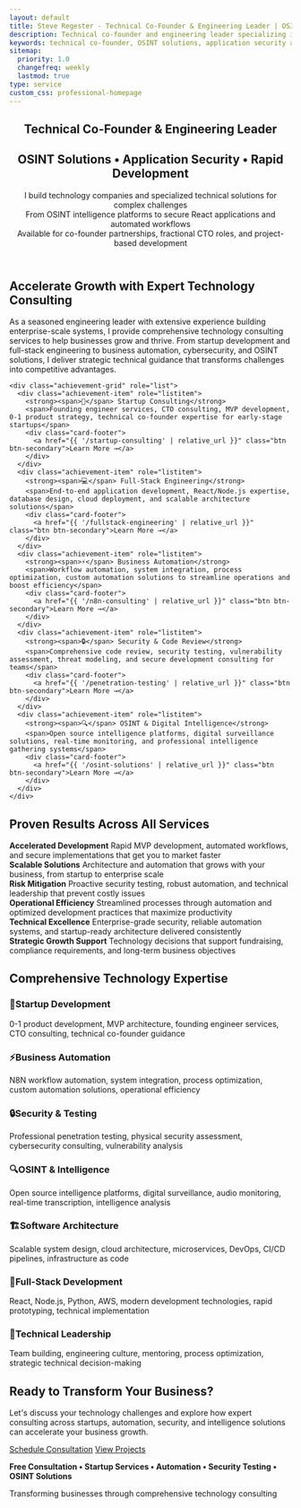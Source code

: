 ```yaml
---
layout: default
title: Steve Regester - Technical Co-Founder & Engineering Leader | OSINT, Security, React Development
description: Technical co-founder and engineering leader specializing in OSINT solutions, application security, and rapid React development. Proven track record building and scaling technology companies from idea to revenue.
keywords: technical co-founder, OSINT solutions, application security assessment, React Node.js development, N8N automation, digital intelligence, founding engineer services
sitemap:
  priority: 1.0
  changefreq: weekly
  lastmod: true
type: service
custom_css: professional-homepage
---
```


<link rel="stylesheet" href="{{ '/assets/css/professional-homepage.css' | relative_url }}">

<div class="professional-homepage">

<!-- Professional Hero Section -->
<section class="fullwidth-section hero-section">
  <div class="section-container">
    <header class="hero" role="banner">
      <h1 class="hero-name">Technical Co-Founder & Engineering Leader</h1>
      <h2 class="hero-title">OSINT Solutions • Application Security • Rapid Development</h2>
      <p class="hero-subtitle">
        I build technology companies and specialized technical solutions for complex challenges<br>
        From OSINT intelligence platforms to secure React applications and automated workflows<br>
        <span class="subtitle-location">Available for co-founder partnerships, fractional CTO roles, and project-based development</span>
      </p>
    </header>
  </div>
</section>

<!-- Value Proposition -->
<section class="fullwidth-section about-section">
  <div class="section-container">
    <h2 class="section-title">Accelerate Growth with Expert Technology Consulting</h2>
    <p class="section-subtitle">
      As a seasoned engineering leader with extensive experience building enterprise-scale systems, I provide comprehensive technology consulting services to help businesses grow and thrive. From startup development and full-stack engineering to business automation, cybersecurity, and OSINT solutions, I deliver strategic technical guidance that transforms challenges into competitive advantages.
    </p>
    
    <div class="achievement-grid" role="list">
      <div class="achievement-item" role="listitem">
        <strong><span>🚀</span> Startup Consulting</strong>
        <span>Founding engineer services, CTO consulting, MVP development, 0-1 product strategy, technical co-founder expertise for early-stage startups</span>
        <div class="card-footer">
          <a href="{{ '/startup-consulting' | relative_url }}" class="btn btn-secondary">Learn More →</a>
        </div>
      </div>
      <div class="achievement-item" role="listitem">
        <strong><span>💻</span> Full-Stack Engineering</strong>
        <span>End-to-end application development, React/Node.js expertise, database design, cloud deployment, and scalable architecture solutions</span>
        <div class="card-footer">
          <a href="{{ '/fullstack-engineering' | relative_url }}" class="btn btn-secondary">Learn More →</a>
        </div>
      </div>
      <div class="achievement-item" role="listitem">
        <strong><span>⚡</span> Business Automation</strong>
        <span>Workflow automation, system integration, process optimization, custom automation solutions to streamline operations and boost efficiency</span>
        <div class="card-footer">
          <a href="{{ '/n8n-consulting' | relative_url }}" class="btn btn-secondary">Learn More →</a>
        </div>
      </div>
      <div class="achievement-item" role="listitem">
        <strong><span>🔒</span> Security & Code Review</strong>
        <span>Comprehensive code review, security testing, vulnerability assessment, threat modeling, and secure development consulting for teams</span>
        <div class="card-footer">
          <a href="{{ '/penetration-testing' | relative_url }}" class="btn btn-secondary">Learn More →</a>
        </div>
      </div>
      <div class="achievement-item" role="listitem">
        <strong><span>🔍</span> OSINT & Digital Intelligence</strong>
        <span>Open source intelligence platforms, digital surveillance solutions, real-time monitoring, and professional intelligence gathering systems</span>
        <div class="card-footer">
          <a href="{{ '/osint-solutions' | relative_url }}" class="btn btn-secondary">Learn More →</a>
        </div>
      </div>
    </div>
  </div>
</section>

<!-- Results Section -->
<section class="fullwidth-section achievements-section">
  <div class="section-container">
    <h2 class="section-title">Proven Results Across All Services</h2>
    <div class="achievement-grid" role="list">
      <div class="achievement-item" role="listitem">
        <strong>Accelerated Development</strong>
        <span>Rapid MVP development, automated workflows, and secure implementations that get you to market faster</span>
      </div>
      <div class="achievement-item" role="listitem">
        <strong>Scalable Solutions</strong>
        <span>Architecture and automation that grows with your business, from startup to enterprise scale</span>
      </div>
      <div class="achievement-item" role="listitem">
        <strong>Risk Mitigation</strong>
        <span>Proactive security testing, robust automation, and technical leadership that prevent costly issues</span>
      </div>
      <div class="achievement-item" role="listitem">
        <strong>Operational Efficiency</strong>
        <span>Streamlined processes through automation and optimized development practices that maximize productivity</span>
      </div>
      <div class="achievement-item" role="listitem">
        <strong>Technical Excellence</strong>
        <span>Enterprise-grade security, reliable automation systems, and startup-ready architecture delivered consistently</span>
      </div>
      <div class="achievement-item" role="listitem">
        <strong>Strategic Growth Support</strong>
        <span>Technology decisions that support fundraising, compliance requirements, and long-term business objectives</span>
      </div>
    </div>
  </div>
</section>

<!-- Expertise Section -->
<section class="fullwidth-section skills-section">
  <div class="section-container">
    <h2 class="section-title">Comprehensive Technology Expertise</h2>
    <div class="skills-grid" role="list">
      <div class="skill-category" role="listitem">
        <h3><span>🎯</span>Startup Development</h3>
        <p>0-1 product development, MVP architecture, founding engineer services, CTO consulting, technical co-founder guidance</p>
      </div>
      <div class="skill-category" role="listitem">
        <h3><span>⚡</span>Business Automation</h3>
        <p>N8N workflow automation, system integration, process optimization, custom automation solutions, operational efficiency</p>
      </div>
      <div class="skill-category" role="listitem">
        <h3><span>🔒</span>Security & Testing</h3>
        <p>Professional penetration testing, physical security assessment, cybersecurity consulting, vulnerability analysis</p>
      </div>
      <div class="skill-category" role="listitem">
        <h3><span>🔍</span>OSINT & Intelligence</h3>
        <p>Open source intelligence platforms, digital surveillance, audio monitoring, real-time transcription, intelligence analysis</p>
      </div>
      <div class="skill-category" role="listitem">
        <h3><span>🏗️</span>Software Architecture</h3>
        <p>Scalable system design, cloud architecture, microservices, DevOps, CI/CD pipelines, infrastructure as code</p>
      </div>
      <div class="skill-category" role="listitem">
        <h3><span>🔧</span>Full-Stack Development</h3>
        <p>React, Node.js, Python, AWS, modern development technologies, rapid prototyping, technical implementation</p>
      </div>
      <div class="skill-category" role="listitem">
        <h3><span>👥</span>Technical Leadership</h3>
        <p>Team building, engineering culture, mentoring, process optimization, strategic technical decision-making</p>
      </div>
    </div>
  </div>
</section>

<!-- Professional CTA -->
<section class="fullwidth-section contact-section">
  <div class="section-container">
    <h2 class="section-title contact-title">Ready to Transform Your Business?</h2>
    <div class="contact-subtitle-wrapper">
      <p class="section-subtitle">
        Let's discuss your technology challenges and explore how expert consulting across startups, automation, security, and intelligence solutions can accelerate your business growth.
      </p>
    </div>
    <div class="contact-buttons" role="list">
      <a href="mailto:{{ site.social.email }}?subject=Technology%20Consulting%20Services" class="btn btn-primary-cta" role="listitem">Schedule Consultation</a>
      <a href="{{ '/projects' | relative_url }}" class="btn btn-secondary" role="listitem">View Projects</a>
    </div>
    <div class="contact-info">
      <p><strong>Free Consultation • Startup Services • Automation • Security Testing • OSINT Solutions</strong></p>
      <p class="contact-tagline">Transforming businesses through comprehensive technology consulting</p>
    </div>
  </div>
</section>

</div>


